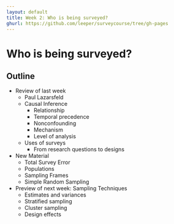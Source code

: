 ```yaml
---
layout: default
title: Week 2: Who is being surveyed?
ghurl: https://github.com/leeper/surveycourse/tree/gh-pages
---
```


# Who is being surveyed? #

## Outline ##

 - Review of last week
   - Paul Lazarsfeld
   - Causal Inference
      - Relationship
      - Temporal precedence
      - Nonconfounding
      - Mechanism
      - Level of analysis
   - Uses of surveys
     - From research questions to designs
 - New Material
   - Total Survey Error
   - Populations
   - Sampling Frames
   - Simple Random Sampling
 - Preview of next week: Sampling Techniques
   - Estimates and variances
   - Stratified sampling
   - Cluster sampling
   - Design effects
 
